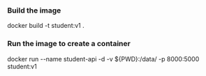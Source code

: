 ### Build the image
docker build -t student:v1 .

### Run the image to create a container
docker run --name student-api -d -v ${PWD}:/data/ -p 8000:5000 student:v1
